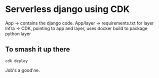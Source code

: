 # Serverless django using CDK

App -> contains the django code.
App/layer -> requirements.txt for layer
Infra -> CDK, pointing to app and layer, uses docker build to package python layer

## To smash it up there

```
cdk deploy
```

Job's a good'ne.